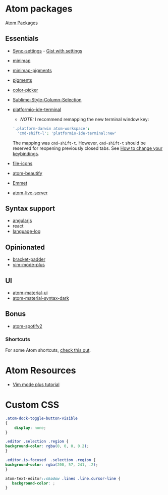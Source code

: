 # Atom packages
[Atom Packages](https://atom.io/packages)

## Essentials
- [Sync-settings](https://atom.io/packages/sync-settings) - [Gist with settings](https://gist.github.com/brettinternet/47895a558ace70431f147139473b600b)
- [minimap](https://atom.io/packages/minimap)
- [minimap-pigments](https://atom.io/packages/minimap-pigments)
- [pigments](https://atom.io/packages/pigments)
- [color-picker](https://atom.io/packages/color-picker)
- [Sublime-Style-Column-Selection](https://atom.io/packages/sublime-style-column-selection)
- [platformio-ide-terminal](https://atom.io/packages/platformio-ide-terminal)
  - _NOTE:_ I recommend remapping the new terminal window key:
  ```coffeescript
  '.platform-darwin atom-workspace':
    'cmd-shift-l': 'platformio-ide-terminal:new'
  ```
    The mapping was `cmd-shift-t`. However, `cmd-shift-t` should be reserved for reopening previously closed tabs. See [How to change your keybindings](http://stackoverflow.com/questions/22744401/change-keymap-for-tree-viewtoggle-in-atom).


- [file-icons](https://atom.io/packages/file-icons)
- [atom-beautify](https://atom.io/packages/atom-beautify)
- [Emmet](https://atom.io/packages/emmet)
- [atom-live-server](https://atom.io/packages/atom-live-server)

## Syntax support
- [angularjs](https://atom.io/packages/angularjs)
- react
- [language-log](https://atom.io/packages/language-log)

## Opinionated
- [bracket-padder](https://atom.io/packages/bracket-padder)
- [vim-mode-plus](https://atom.io/packages/vim-mode-plus)

## UI
- [atom-material-ui](https://github.com/atom-material/atom-material-ui)
- [atom-material-syntax-dark](https://github.com/atom-material/atom-material-syntax-dark)

## Bonus
- [atom-spotify2](https://atom.io/packages/atom-spotify2)

### Shortcuts
For some Atom shortcuts, [check this out](https://github.com/brettinternet/atom-keyboard-shortcuts).

# Atom Resources
- [Vim mode plus tutorial](https://github.com/t9md/atom-vim-mode-plus/wiki/AdvancedTopicTutorial)

# Custom CSS
```css
.atom-dock-toggle-button-visible
{
    display: none;
}
```


```css
.editor .selection .region {
background-color: rgba(0, 0, 0, 0.2);
}

.editor.is-focused  .selection .region {
background-color: rgba(200, 57, 241, .2);
}

atom-text-editor::shadow .lines .line.cursor-line {
   background-color: ;
}
```
